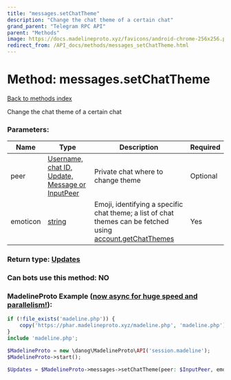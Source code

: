 ```yaml
---
title: "messages.setChatTheme"
description: "Change the chat theme of a certain chat"
grand_parent: "Telegram RPC API"
parent: "Methods"
image: https://docs.madelineproto.xyz/favicons/android-chrome-256x256.png
redirect_from: /API_docs/methods/messages_setChatTheme.html
---
```

# Method: messages.setChatTheme
[Back to methods index](index.html)



Change the chat theme of a certain chat

### Parameters:

| Name     |    Type       | Description | Required |
|----------|---------------|-------------|----------|
|peer|[Username, chat ID, Update, Message or InputPeer](/API_docs/types/InputPeer.html) | Private chat where to change theme | Optional|
|emoticon|[string](/API_docs/types/string.html) | Emoji, identifying a specific chat theme; a list of chat themes can be fetched using [account.getChatThemes](../methods/account.getChatThemes.html) | Yes|


### Return type: [Updates](/API_docs/types/Updates.html)

### Can bots use this method: **NO**


### MadelineProto Example ([now async for huge speed and parallelism!](https://docs.madelineproto.xyz/docs/ASYNC.html)):


```php
if (!file_exists('madeline.php')) {
    copy('https://phar.madelineproto.xyz/madeline.php', 'madeline.php');
}
include 'madeline.php';

$MadelineProto = new \danog\MadelineProto\API('session.madeline');
$MadelineProto->start();

$Updates = $MadelineProto->messages->setChatTheme(peer: $InputPeer, emoticon: 'string', );
```

